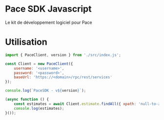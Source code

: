 # Pace SDK Javascript
Le kit de développement logiciel pour Pace

# Utilisation

```js
import { PaceClient, version } from './src/index.js';

const Client = new PaceClient({
    username: '<username>',
    password: '<password>',
    baseUrl: 'https://<domain>/rpc/rest/services'
});

console.log(`PaceSDK - v${version}`);

(async function () {
    const estimates = await Client.estimate.findAll({ xpath: 'null-to-zero(@id) > 0' });
    console.log(estimates);
}());
```
